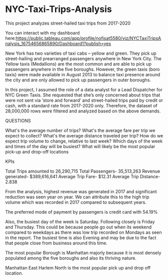 # NYC-Taxi-Trips-Analysis
This project analyzes street-hailed taxi trips from 2017-2020

You can interact with my dashboard here:https://public.tableau.com/app/profile/nofisat5580/viz/NYCTaxiTripsAnalysis_16754656865890/Dashboard1?publish=yes

New York has two varieties of taxi cabs – yellow and green. They pick up street-hailing and prearranged passengers anywhere in New York City. The Yellow taxis (Medallions) are the most common and are able to pick up passengers anywhere in the five boroughs. However, the green taxis (boro taxis) were made available in August 2013 to balance taxi presence around the city and are only allowed to pick up passengers in outer boroughs.

In this project, I assumed the role of a data analyst for a Lead Dispatcher for NYC Green Taxis. She requested that she’s only concerned about trips that were not sent via ‘store and forward’ and street-hailed trips paid by credit or cash, with a standard rate from 2017-2020 only.
Therefore, the dataset of 28,000,000 rows were filtered and analyzed based on the above demands.

QUESTIONS

What's the average number of trips? 
What's the average fare per trip we expect to collect? 
What's the average distance traveled per trip? 
How do we expect trip volume to change, relative to last week? 
Which days of the week and times of the day will be busiest? 
What will likely be the most popular pick-up and drop-off locations

KPIs

Total Trips amounted to 26,290,715
Total Passengers- 35,513,263
Revenue generated- $389,616,641
Average Trip Fare- $12.31
Average Trip Distance- 2.838

From the analysis, highest revenue was generated in 2017 and significant reduction was seen year on year. We can attribute this to the high trip volume which was recorded in 2017 compared to subsequent years.

The preferred mode of payment by passengers is credit card with 54.19%

Also, the busiest day of the week is Saturday. Following closely is Friday and Thursday.  This could be because people go out when its weekend compared to weekdays as there was low trip recorded on Mondays as seen in the report. The busiest time is also Evening and may be due to the fact that people close from business around this time.

The most popular Borough is Manhattan majorly because it is most densely populated among the five boroughs and also its thriving nature.

Manhattan East Harlem North is the most popular pick up and drop off location.
